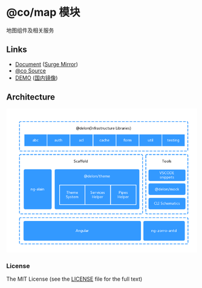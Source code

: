 # @co/map 模块 
地图组件及相关服务

## Links

+ [Document](https://ng-alain.com/map) ([Surge Mirror](https://ng-alain-doc.surge.sh/map))
+ [@co Source](https://github.com/ng-alain/delon)
+ [DEMO](https://ng-alain.surge.sh) ([国内镜像](https://ng-alain.gitee.io/))

## Architecture

![Architecture](https://raw.githubusercontent.com/ng-alain/delon/master/_screenshot/architecture.png)


### License

The MIT License (see the [LICENSE](https://github.com/ng-alain/delon/blob/master/LICENSE) file for the full text)
